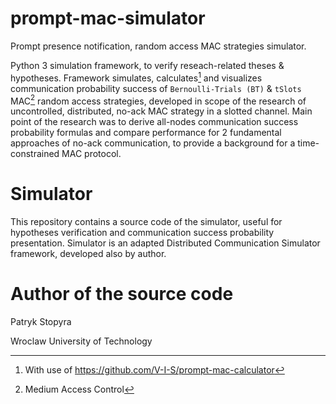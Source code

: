 # prompt-mac-simulator
Prompt presence notification, random access MAC strategies simulator.

Python 3 simulation framework, to verify reseach-related theses & hypotheses. Framework simulates, calculates[^1] and visualizes communication probability success of `Bernoulli-Trials (BT)` & `tSlots` MAC[^2] random access strategies, developed in scope of the research of uncontrolled, distributed, no-ack MAC strategy in a slotted channel. Main point of the research was to derive all-nodes communication success probability formulas and compare performance for 2 fundamental approaches of no-ack communication, to provide a background for a time-constrained MAC protocol.

# Simulator
This repository contains a source code of the simulator, useful for hypotheses verification and communication success probability presentation. Simulator is an adapted Distributed Communication Simulator framework, developed also by author.

# Author of the source code
Patryk Stopyra

Wroclaw University of Technology

[^1]: With use of https://github.com/V-I-S/prompt-mac-calculator
[^2]: Medium Access Control
